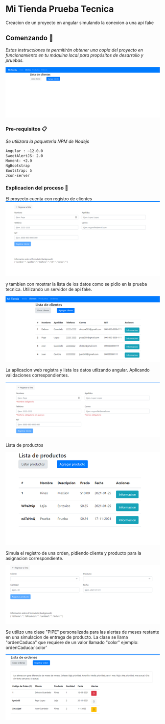 # Mi Tienda Prueba Tecnica

Creacion de un proyecto en angular simulando la conexion a una api fake

## Comenzando 🚀

_Estas instrucciones te permitirán obtener una copia del proyecto en funcionamiento en tu máquina local para propósitos de desarrollo y pruebas._

![alt text](https://raw.githubusercontent.com/CesarGarcia-dot/mi-tienda-code/main/images/home.png)


### Pre-requisitos 📋

_Se utilizara la paqueteria NPM de Nodejs_

```
Angular : ~12.0.0
SweetAlertJS: 2.0
Moment: +2.0
NgBootstrap
Bootstrap: 5
Json-server
```

### Explicacion del proceso 🔧

El proyecto cuenta con registro de clientes
![alt text](https://raw.githubusercontent.com/CesarGarcia-dot/mi-tienda-code/main/images/form-customer.png)

y tambien con mostrar la lista de los datos como se pidio en la prueba tecnica.
Utilizando un servidor de api fake.


![alt text](https://raw.githubusercontent.com/CesarGarcia-dot/mi-tienda-code/main/images/lista-clientes.png)

La aplicacion web registra y lista los datos utlizando angular.
Aplicando validaciones correspondientes.

![alt text](https://raw.githubusercontent.com/CesarGarcia-dot/mi-tienda-code/main/images/validations-forms-customer.png)

Lista de productos

![alt text](https://raw.githubusercontent.com/CesarGarcia-dot/mi-tienda-code/main/images/products-list.png)

Simula el registro de una orden, pidiendo cliente y producto para la asignacion correspondiente.

![alt text](https://raw.githubusercontent.com/CesarGarcia-dot/mi-tienda-code/main/images/register-order.png)

Se utilizo una clase "PIPE" personalizada para las alertas de meses restante en una simulacion de entrega de producto. La clase se llama "ordenCaduca" que requiere de un valor llamado "color" ejemplo: ordenCaduca:'color'

![alt text](https://raw.githubusercontent.com/CesarGarcia-dot/mi-tienda-code/main/images/orders-list.png)

